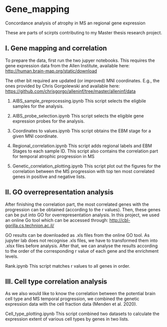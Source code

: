 # Gene_mapping

Concordance analysis of atrophy in MS an regional gene expression

These are parts of scirpts contributing to my Master thesis research project. 

## I. Gene mapping and correlation

To prepare the data, first run the two jupyer notebooks. This requires the gene expression data from the Allen Institute, available here: http://human.brain-map.org/static/download

The other bit required are updated (or improved) MNI coordinates. E.g., the ones provided by Chris Gorgolewski and available here: https://github.com/chrisgorgo/alleninf/tree/master/alleninf/data

1) AIBS_sample_preprocessing.ipynb This script selects the eligbile samples for the analysis.

2) AIBS_probe_selection.ipynb This script selects the eligible gene expression probes for the analysis.

3) Coordinates to values.ipynb This script obtains the EBM stage for a given MNI coordinate.

4) Regional_correlation.ipynb This script adds regional labels and EBM Stages to each sample ID. This script also contains the correlation part for temporal atrophic progression in MS

5) Genetic_correlation_plotting.ipynb This script plot out the figures for the correlation between the MS progression with top ten most correlated genes in positive and negative lists.


## II. GO overrepresentation analysis

After finishing the correlation part, the most correlated genes with the progression can be obtained (according to the r values). Then, these genes can be put into GO for overrepresentation analysis. In this project, we used an online Go tool which can be accessed through: http://cbl-gorilla.cs.technion.ac.il/

GO results can be downloaded as .xls files from the online GO tool. As jupyter lab does not recognise .xls files, we have to transformed them into .xlsx files before analysis. After that, we can analyse the results according to the order of the corresponding r value of each gene and the enrichment levels. 

Rank.ipynb This script matches r values to all genes in order. 

## III. Cell type correlation analysis

As we also would like to know the correlation between the potential brain cell type and MS temporal progression, we combined the genetic expression data with the cell fraction data (Menden et al. 2020).

Cell_type_plotting.ipynb This script combined two datasets to calculate the expression extent of various cell types by genes in two lists. 

